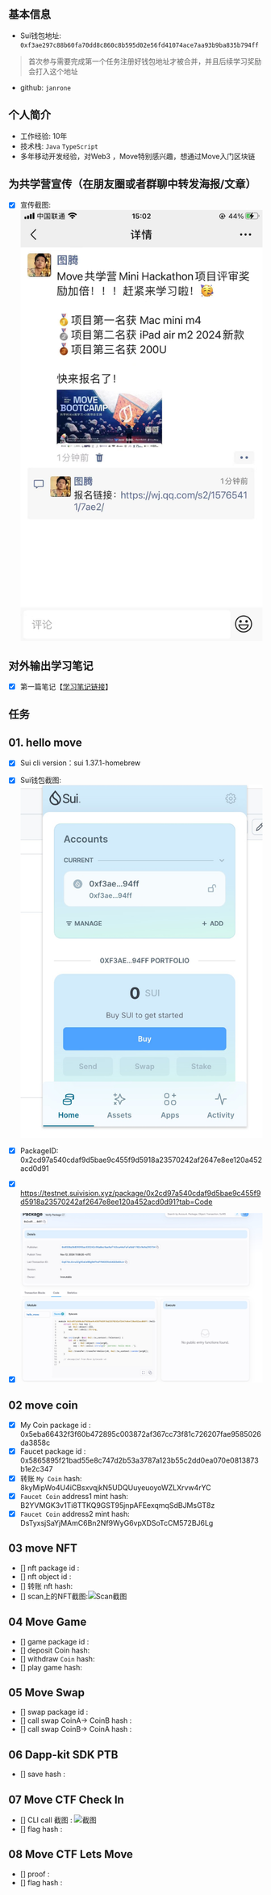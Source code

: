 ## 基本信息
- Sui钱包地址: `0xf3ae297c88b60fa70dd8c860c8b595d02e56fd41074ace7aa93b9ba835b794ff`
> 首次参与需要完成第一个任务注册好钱包地址才被合并，并且后续学习奖励会打入这个地址
- github: `janrone`

## 个人简介
- 工作经验: 10年
- 技术栈: `Java` `TypeScript`
- 多年移动开发经验，对Web3 ，Move特别感兴趣，想通过Move入门区块链


## 为共学营宣传（在朋友圈或者群聊中转发海报/文章）

- [x] 宣传截图:![宣传截图](./co-learn-2411/images/wxpyq.png)

## 对外输出学习笔记

- [x] 第一篇笔记【[学习笔记链接](https://blog.csdn.net/janronehoo/article/details/143723416)】

## 任务

##  01. hello move 

- [x] Sui cli version：sui 1.37.1-homebrew
- [x] Sui钱包截图: ![Sui钱包截图](./co-learn-2411/images/sui-wallet-img.jpg)
- [x] PackageID: 0x2cd97a540cdaf9d5bae9c455f9d5918a23570242af2647e8ee120a452acd0d91 
- [x] https://testnet.suivision.xyz/package/0x2cd97a540cdaf9d5bae9c455f9d5918a23570242af2647e8ee120a452acd0d91?tab=Code
- [x] ![package id 在 suivision 链上截图](./co-learn-2411/images/task01-2.jpg)


##   02 move coin 
- [x] My Coin package id : 0x5eba66432f3f60b472895c003872af367cc73f81c726207fae9585026da3858c
- [x] Faucet package id :  0x5865895f21bad55e8c747d2b53a3787a123b55c2dd0ea070e0813873b1e2c347
- [x] 转账 `My Coin` hash: 8kyMipWo4U4iCBsxvqjkN5UDQUuyeuoyoWZLXrvw4rYC        
- [x] `Faucet Coin` address1 mint hash: B2YVMGK3v1Ti8TTKQ9GST95jnpAFEexqmqSdBJMsGT8z
- [x] `Faucet Coin` address2 mint hash: DsTyxsjSaYjMAmC6Bn2Nf9WyG6vpXDSoTcCM572BJ6Lg

##   03 move NFT
- [] nft package id :
- [] nft object id : 
- [] 转账 nft  hash:
- [] scan上的NFT截图:![Scan截图](./images/你的图片地址)

##   04 Move Game
- [] game package id :
- [] deposit Coin hash:
- [] withdraw `Coin` hash:
- [] play game hash:

##   05 Move Swap
- [] swap package id :
- [] call swap CoinA-> CoinB  hash :
- [] call swap CoinB-> CoinA  hash :

##   06 Dapp-kit SDK PTB
- [] save hash :

##   07 Move CTF Check In
- [] CLI call 截图 : ![截图](./images/你的图片地址)
- [] flag hash :

##   08 Move CTF Lets Move
- [] proof : 
- [] flag hash :
